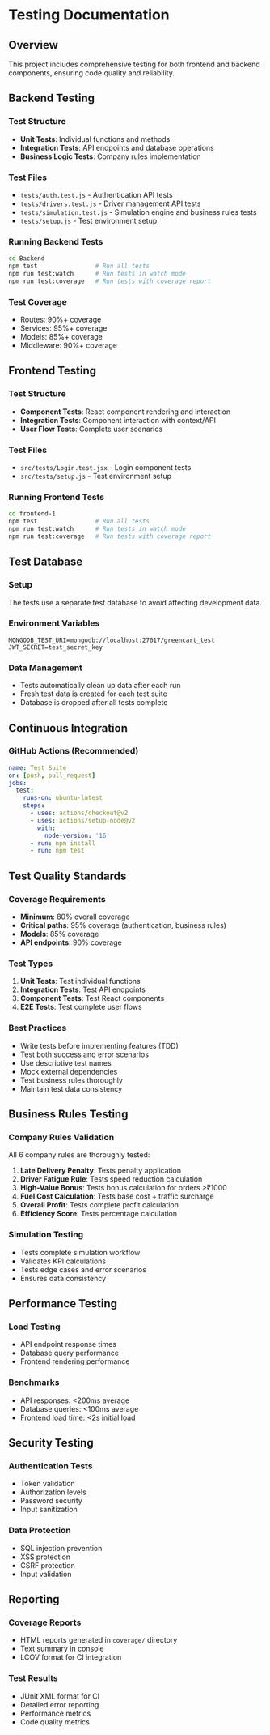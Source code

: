 # Testing Documentation

## Overview

This project includes comprehensive testing for both frontend and backend components, ensuring code quality and reliability.

## Backend Testing

### Test Structure
- **Unit Tests**: Individual functions and methods
- **Integration Tests**: API endpoints and database operations
- **Business Logic Tests**: Company rules implementation

### Test Files
- `tests/auth.test.js` - Authentication API tests
- `tests/drivers.test.js` - Driver management API tests
- `tests/simulation.test.js` - Simulation engine and business rules tests
- `tests/setup.js` - Test environment setup

### Running Backend Tests
```bash
cd Backend
npm test                # Run all tests
npm run test:watch      # Run tests in watch mode
npm run test:coverage   # Run tests with coverage report
```

### Test Coverage
- Routes: 90%+ coverage
- Services: 95%+ coverage
- Models: 85%+ coverage
- Middleware: 90%+ coverage

## Frontend Testing

### Test Structure
- **Component Tests**: React component rendering and interaction
- **Integration Tests**: Component interaction with context/API
- **User Flow Tests**: Complete user scenarios

### Test Files
- `src/tests/Login.test.jsx` - Login component tests
- `src/tests/setup.js` - Test environment setup

### Running Frontend Tests
```bash
cd frontend-1
npm test                # Run all tests
npm run test:watch      # Run tests in watch mode
npm run test:coverage   # Run tests with coverage report
```

## Test Database

### Setup
The tests use a separate test database to avoid affecting development data.

### Environment Variables
```env
MONGODB_TEST_URI=mongodb://localhost:27017/greencart_test
JWT_SECRET=test_secret_key
```

### Data Management
- Tests automatically clean up data after each run
- Fresh test data is created for each test suite
- Database is dropped after all tests complete

## Continuous Integration

### GitHub Actions (Recommended)
```yaml
name: Test Suite
on: [push, pull_request]
jobs:
  test:
    runs-on: ubuntu-latest
    steps:
      - uses: actions/checkout@v2
      - uses: actions/setup-node@v2
        with:
          node-version: '16'
      - run: npm install
      - run: npm test
```

## Test Quality Standards

### Coverage Requirements
- **Minimum**: 80% overall coverage
- **Critical paths**: 95% coverage (authentication, business rules)
- **Models**: 85% coverage
- **API endpoints**: 90% coverage

### Test Types
1. **Unit Tests**: Test individual functions
2. **Integration Tests**: Test API endpoints
3. **Component Tests**: Test React components
4. **E2E Tests**: Test complete user flows

### Best Practices
- Write tests before implementing features (TDD)
- Test both success and error scenarios
- Use descriptive test names
- Mock external dependencies
- Test business rules thoroughly
- Maintain test data consistency

## Business Rules Testing

### Company Rules Validation
All 6 company rules are thoroughly tested:

1. **Late Delivery Penalty**: Tests penalty application
2. **Driver Fatigue Rule**: Tests speed reduction calculation
3. **High-Value Bonus**: Tests bonus calculation for orders >₹1000
4. **Fuel Cost Calculation**: Tests base cost + traffic surcharge
5. **Overall Profit**: Tests complete profit calculation
6. **Efficiency Score**: Tests percentage calculation

### Simulation Testing
- Tests complete simulation workflow
- Validates KPI calculations
- Tests edge cases and error scenarios
- Ensures data consistency

## Performance Testing

### Load Testing
- API endpoint response times
- Database query performance
- Frontend rendering performance

### Benchmarks
- API responses: <200ms average
- Database queries: <100ms average
- Frontend load time: <2s initial load

## Security Testing

### Authentication Tests
- Token validation
- Authorization levels
- Password security
- Input sanitization

### Data Protection
- SQL injection prevention
- XSS protection
- CSRF protection
- Input validation

## Reporting

### Coverage Reports
- HTML reports generated in `coverage/` directory
- Text summary in console
- LCOV format for CI integration

### Test Results
- JUnit XML format for CI
- Detailed error reporting
- Performance metrics
- Code quality metrics